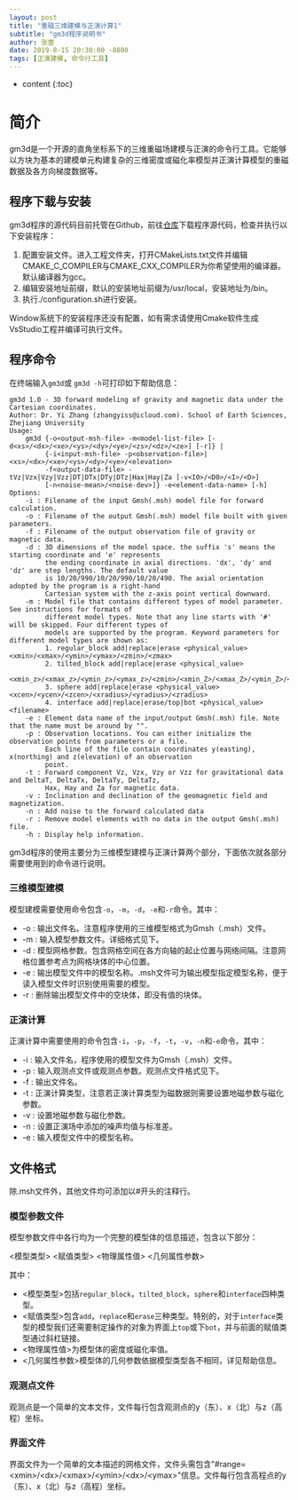 ```yaml
---
layout: post
title: "重磁三维建模与正演计算1"
subtitle: "gm3d程序说明书"
author: 张壹
date: 2019-8-15 20:30:00 -0800
tags: [正演建模, 命令行工具]
---
```


* content
{:toc}


# 简介

gm3d是一个开源的直角坐标系下的三维重磁场建模与正演的命令行工具。它能够以方块为基本的建模单元构建复杂的三维密度或磁化率模型并正演计算模型的重磁数据及各方向梯度数据等。

## 程序下载与安装

gm3d程序的源代码目前托管在Github，前往[仓库](https://github.com/yizhang-zju/gm3d)下载程序源代码，检查并执行以下安装程序：

1. 配置安装文件。进入工程文件夹，打开CMakeLists.txt文件并编辑CMAKE_C_COMPILER与CMAKE_CXX_COMPILER为你希望使用的编译器。默认编译器为gcc。
2. 编辑安装地址前缀，默认的安装地址前缀为/usr/local，安装地址为/bin。
3. 执行./configuration.sh进行安装。

Window系统下的安装程序还没有配置，如有需求请使用Cmake软件生成VsStudio工程并编译可执行文件。

## 程序命令

在终端输入`gm3d`或	`gm3d -h`可打印如下帮助信息：

```shell
gm3d 1.0 - 3D forward modeling of gravity and magnetic data under the Cartesian coordinates.
Author: Dr. Yi Zhang (zhangyiss@icloud.com). School of Earth Sciences, Zhejiang University
Usage:
    gm3d {-o<output-msh-file> -m<model-list-file> [-d<xs>/<dx>/<xe>/<ys>/<dy>/<ye>/<zs>/<dz>/<ze>] [-r]} |
         {-i<input-msh-file> -p<observation-file>|<xs>/<dx>/<xe>/<ys>/<dy>/<ye>/<elevation>
         -f<output-data-file> -tVz|Vzx|Vzy|Vzz|DT|DTx|DTy|DTz|Hax|Hay|Za [-v<I0>/<D0>/<I>/<D>]
         [-n<noise-mean>/<noise-dev>]} -e<element-data-name> [-h]
Options:
    -i : Filename of the input Gmsh(.msh) model file for forward calculation.
    -o : Filename of the output Gmsh(.msh) model file built with given parameters.
    -f : Filename of the output observation file of gravity or magnetic data.
    -d : 3D dimensions of the model space. the suffix 's' means the starting coordinate and 'e' represents
         the ending coordinate in axial directions. 'dx', 'dy' and 'dz' are step lengths. The default value
         is 10/20/990/10/20/990/10/20/490. The axial orientation adopted by the program is a right-hand
         Cartesian system with the z-axis point vertical downward.
    -m : Model file that contains different types of model parameter. See instructions for formats of
         different model types. Note that any line starts with '#' will be skipped. Four different types of
         models are supported by the program. Keyword parameters for different model types are shown as:
         1. regular_block add|replace|erase <physical_value> <xmin>/<xmax>/<ymin>/<ymax>/<zmin>/<zmax>
         2. tilted_block add|replace|erase <physical_value>
             <xmin_z>/<xmax_z>/<ymin_z>/<ymax_z>/<zmin>/<xmin_Z>/<xmax_Z>/<ymin_Z>/<ymax_Z>/<zmax>
         3. sphere add|replace|erase <physical_value> <xcen>/<ycen>/<zcen>/<xradius>/<yradius>/<zradius>
         4. interface add|replace|erase/top|bot <physical_value> <filename>
    -e : Element data name of the input/output Gmsh(.msh) file. Note that the name must be around by "".
    -p : Observation locations. You can either initialize the observation points from parameters or a file.
         Each line of the file contain coordinates y(easting), x(northing) and z(elevation) of an observation
         point.
    -t : Forward component Vz, Vzx, Vzy or Vzz for gravitational data and DeltaT, DeltaTx, DeltaTy, DeltaTz,
         Hax, Hay and Za for magnetic data.
    -v : Inclination and declination of the geomagnetic field and magnetization.
    -n : Add noise to the forward calculated data
    -r : Remove model elements with no data in the output Gmsh(.msh) file.
    -h : Display help information.
```

gm3d程序的使用主要分为三维模型建模与正演计算两个部分，下面依次就各部分需要使用到的命令进行说明。

### 三维模型建模

模型建模需要使用命令包含`-o`，`-m`，`-d`，`-e`和`-r`命令。其中：
* -o : 输出文件名。注意程序使用的三维模型格式为Gmsh（.msh）文件。
* -m : 输入模型参数文件。详细格式见下。
* -d : 模型网格参数。包含网格空间在各方向轴的起止位置与网络间隔。注意网格位置参考点为网格块体的中心位置。
* -e : 输出模型文件中的模型名称。.msh文件可为输出模型指定模型名称，便于读入模型文件时识别使用需要的模型。
* -r : 删除输出模型文件中的空块体，即没有值的块体。

### 正演计算

正演计算中需要使用的命令包含`-i`，`-p`，`-f`，`-t`，`-v`，`-n`和`-e`命令。其中：

* -i : 输入文件名，程序使用的模型文件为Gmsh（.msh）文件。
* -p : 输入观测点文件或观测点参数。观测点文件格式见下。
* -f : 输出文件名。
* -t : 正演计算类型，注意若正演计算类型为磁数据则需要设置地磁参数与磁化参数。
* -v : 设置地磁参数与磁化参数。
* -n : 设置正演场中添加的噪声均值与标准差。
* -e : 输入模型文件中的模型名称。

## 文件格式

除.msh文件外，其他文件均可添加以#开头的注释行。

### 模型参数文件

模型参数文件中各行均为一个完整的模型体的信息描述，包含以下部分：   

<模型类型> <赋值类型> <物理属性值> <几何属性参数>   

其中：

* <模型类型>包括`regular_block`，`tilted_block`，`sphere`和`interface`四种类型。
* <赋值类型>包含`add`，`replace`和`erase`三种类型。特别的，对于`interface`类型的模型我们还需要制定操作的对象为界面上`top`或下`bot`，并与前面的赋值类型通过斜杠链接。
* <物理属性值>为模型体的密度或磁化率值。
* <几何属性参数>模型体的几何参数依据模型类型各不相同，详见帮助信息。

### 观测点文件

观测点是一个简单的文本文件，文件每行包含观测点的y（东）、x（北）与z（高程）坐标。

### 界面文件

界面文件为一个简单的文本描述的网格文件，文件头需包含"#range=\<xmin\>/\<dx\>/\<xmax\>/\<ymin\>/\<dx\>/\<ymax\>"信息。文件每行包含高程点的y（东）、x（北）与z（高程）坐标。
